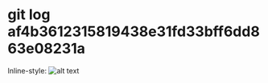 # git log af4b3612315819438e31fd33bff6dd863e08231a

Inline-style: 
![alt text](https://www.pinterest.ru/pin/858780222677225464/?nic=1)


